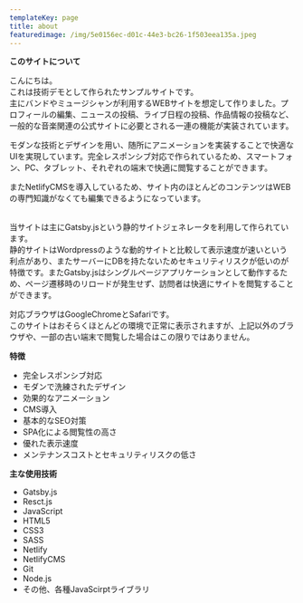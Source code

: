 ```yaml
---
templateKey: page
title: about
featuredimage: /img/5e0156ec-d01c-44e3-bc26-1f503eea135a.jpeg
---
```

**このサイトについて**

こんにちは。\
これは技術デモとして作られたサンプルサイトです。\
主にバンドやミュージシャンが利用するWEBサイトを想定して作りました。プロフィールの編集、ニュースの投稿、ライブ日程の投稿、作品情報の投稿など、一般的な音楽関連の公式サイトに必要とされる一連の機能が実装されています。

モダンな技術とデザインを用い、随所にアニメーションを実装することで快適なUIを実現しています。完全レスポンシブ対応で作られているため、スマートフォン、PC、タブレット、それぞれの端末で快適に閲覧することができます。

またNetlifyCMSを導入しているため、サイト内のほとんどのコンテンツはWEBの専門知識がなくても編集できるようになっています。

\
当サイトは主にGatsby.jsという静的サイトジェネレータを利用して作られています。\
静的サイトはWordpressのような動的サイトと比較して表示速度が速いという利点があり、またサーバーにDBを持たないためセキュリティリスクが低いのが特徴です。またGatsby.jsはシングルページアプリケーションとして動作するため、ページ遷移時のリロードが発生せず、訪問者は快適にサイトを閲覧することができます。

対応ブラウザはGoogleChromeとSafariです。\
このサイトはおそらくほとんどの環境で正常に表示されますが、上記以外のブラウザや、一部の古い端末で閲覧した場合はこの限りではありません。

**特徴**

* 完全レスポンシブ対応
* モダンで洗練されたデザイン
* 効果的なアニメーション
* CMS導入
* 基本的なSEO対策
* SPA化による閲覧性の高さ
* 優れた表示速度
* メンテナンスコストとセキュリティリスクの低さ

**主な使用技術**

* Gatsby.js
* Resct.js
* JavaScript
* HTML5
* CSS3
* SASS
* Netlify
* NetlifyCMS
* Git
* Node.js
* その他、各種JavaScirptライブラリ
